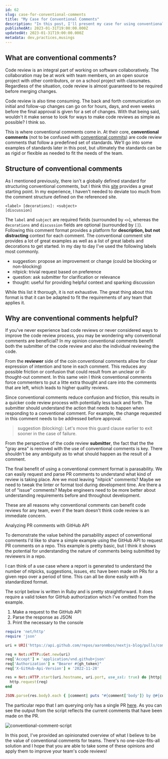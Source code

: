 ```yaml
---
id: 62
slug: case-for-conventional-comments
title: "My Case for Conventional Comments"
description: "In this post, I'll present my case for using conventional comments in code reviews. I've been an advocate of conventional comments for about a year and have enjoyed using them. I'm hoping to share the benefits so others can adopt their own standards for code review. Let's dive in!"
publishedAt: 2023-01-31T19:00:00.000Z
updatedAt: 2023-01-31T19:00:00.000Z
metadata: dev,practices,musings
---
```


## What are conventional comments?

Code review is an integral part of working on software collaboratively. The collaboration may be at work with team members, on an open source project with other contributors, or on a school project with classmates. Regardless of the situation, code review is almost guaranteed to be required before merging changes.

Code review is also time consuming. The back and forth communication on initial and follow-up changes can go on for hours, days, and even weeks before the final approval is given for a set of changes. With that being said, wouldn't it make sense to look for ways to make code reviews as simple as possible? I think so.

This is where conventional comments come in. At their core, **conventional comments** (not to be confused with [conventional commits](https://www.conventionalcommits.org/en/v1.0.0/)) are code review comments that follow a predefined set of standards. We'll go into some examples of standards later in this post, but ultimately the standards can be as rigid or flexible as needed to fit the needs of the team.

## Structure of conventional comments

As I mentioned previously, there isn't a globally defined standard for structuring conventional comments, but I think this [site](https://conventionalcomments.org/) provides a great starting point. In my experience, I haven't needed to deviate too much from the comment structure defined on the referenced site.

```
<label> [decorations]: <subject>
[discussion]
```

The `label` and `subject` are required fields (surrounded by `<>`), whereas the `decorations` and `discussion` fields are optional (surrounded by `[]`). Following this comment format provides a platform for **description, but not distracting** context for each comment. The conventional comment site provides a lot of great examples as well as a list of great labels and decorations to get started. In my day to day I've used the following labels most commonly.

- suggestion: propose an improvement or change (could be blocking or non-blocking)
- nitpick: trivial request based on preference
- question: ask submitter for clarification or relevance
- thought: useful for providing helpful context and sparking discussion

While this list it thorough, it is not exhaustive. The great thing about this format is that it can be adapted to fit the requirements of any team that applies it.

## Why are conventional comments helpful?

If you've never experience bad code reviews or never considered ways to improve the code review process, you may be wondering why conventional comments are beneficial? In my opinion conventional comments benefit both the submitter of the code review and also the individual reviewing the code.

From the **reviewer** side of the coin conventional comments allow for clear expression of intention and tone in each comment. This reduces any possible friction or confusion that could result from an unclear or ill-thought-out comment. In this same vein I think conventional comments force commenters to put a litte extra thought and care into the comments that are left, which leads to higher quality reviews.

Since conventional comments reduce confusion and friction, this results in a quicker code review process with potentially less back and forth. The submitter should understand the action that needs to happen when responding to a conventional comment. For example, the change requested in this comment needs to be addressed before approval.

> suggestion (blocking): Let's move this guard clause earlier to exit sooner in the case of failure.

From the perspective of the code review **submitter**, the fact that the the "gray area" is removed with the use of conventional comments is key. There shouldn't be any ambiguity as to what should happen as the result of a comment.

The final benefit of using a conventional comment format is parasability. We can easily request and parse PR comments to understand what kind of review is taking place. Are we most leaving "nitpick" comments? Maybe we need to tweak the linter or format tool during development time. Are there a lot of "issue" comments? Maybe engineers need to be more better about understanding requirements before and throughout development.

These are all reasons why conventional comments can benefit code reviews for any team, even if the team doesn't think code review is an immediate concern.

Analyzing PR comments with GitHub API

To demonstrate the value behind the parsability aspect of conventional comments I'd like to share a simple example using the GitHub API to request PR comments on a repo. This example is pretty basic, but I think it shows the potential for understanding the nature of comments being submitted by reviewers in a repo.

I can think of a use case where a report is generated to understand the number of nitpicks, suggestions, issues, etc have been made on PRs for a given repo over a period of time. This can all be done easily with a standardized format.

The script below is written in Ruby and is pretty straightforward. It does require a valid token for GitHub authorization which I've omitted from the example.

1. Make a request to the GitHub API
2. Parse the response as JSON
3. Print the necessary to the console

```ruby
require 'net/http'
require 'json'

uri = URI('https://api.github.com/repos/aaronmbos/nextjs-blog/pulls/comments')

req = Net::HTTP::Get.new(uri)
req['Accept'] = 'application/vnd.github+json'
req['Authorization'] = "Bearer #{gh_token}"
req['X-GitHub-Api-Version'] = '2022-11-28'

res = Net::HTTP.start(uri.hostname, uri.port, use_ssl: true) do |http|
  http.request(req)
end

JSON.parse(res.body).each { |comment| puts "#{comment['body']} by @#{comment['user']['login']}" }
```

The particular repo that I am querying only has a single PR [here](https://github.com/aaronmbos/nextjs-blog/pull/1). As you can see the output from the script reflects the current comments that have been made on the PR.

![conventional-comment-script](https://res.cloudinary.com/aaron-bos/image/upload/v1675131516/conventional-comment-script_qrkq66.png)

In this post, I've provided an opinionated overview of what I believe to be the value of conventional comments for teams. There's no one-size-fits-all solution and I hope that you are able to take some of these opinions and apply them to improve your team's code reviews!
